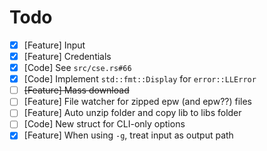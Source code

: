 # Todo

* [x] [Feature] Input
* [x] [Feature] Credentials
* [x] [Code] See `src/cse.rs#66`
* [x] [Code] Implement `std::fmt::Display` for `error::LLError`
* [ ] ~~[Feature] Mass download~~
* [ ] [Feature] File watcher for zipped epw (and epw??) files
* [ ] [Feature] Auto unzip folder and copy lib to libs folder
* [ ] [Code] New struct for CLI-only options
* [x] [Feature] When using `-g`, treat input as output path
